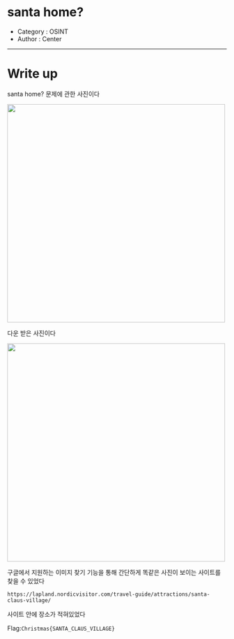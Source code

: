 # santa home?
- Category : OSINT
- Author : Center

<hr>

# Write up

santa home? 문제에 관한 사진이다

<img width="500" src="https://user-images.githubusercontent.com/90122834/146722736-8b386ac8-2291-4d94-8b12-92dda68c454e.png">

다운 받은 사진이다

<img width="500" src="https://user-images.githubusercontent.com/90122834/146722822-4c6f05c8-ea47-42eb-b2ea-21b520ff6963.JPG">

구글에서 지원하는 이미지 찾기 기능을 통해 간단하게 똑같은 사진이 보이는 사이트를 찾을 수 있었다

```https://lapland.nordicvisitor.com/travel-guide/attractions/santa-claus-village/```

사이트 안에 장소가 적혀있었다

Flag:```Christmas{SANTA_CLAUS_VILLAGE}```

